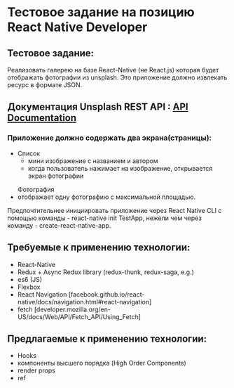 <h1>Тестовое задание на позицию React Native Developer</h1>
<h2>Тестовое задание:</h2>
<p>Реализовать галерею на базе React-Native (не React.js) которая будет отображать фотографии из unsplash. Это приложение должно извлекать ресурс в формате JSON.<p/>

<h2>Документация Unsplash REST API : <a href='https://unsplash.com/documentation'>API Documentation</a></h2>
<h3>Приложение должно содержать два экрана(страницы):</h3>
<ul>
 <li>Список
 <ul><li>  мини изображение с названием и автором</li>
 <li>  когда пользователь нажимает на изображение, открывается экран фотографии</li></ul>
 </li>
 
</ul>
<ul>Фотография
  <li>отображает одну фотографию с максимальной площадью.</li>
</ul>
Предпочтительнее инициировать приложение через React Native CLI с помощью команды - react-native init TestApp, нежели чем через команду - create-react-native-app.

<h2>Требуемые к применению технологии:</h2>
<ul>
<li>React-Native</li>
<li>Redux + Async Redux library (redux-thunk, redux-saga, e.g.)</li>
<li>es6 (JS)</li>
<li>Flexbox</li>
<li>React Navigation [facebook.github.io/react-native/docs/navigation.html#react-navigation]</li>
<li>fetch [developer.mozilla.org/en-US/docs/Web/API/Fetch_API/Using_Fetch]</li>
</ul>
<h2>Предлагаемые к применению технологии:</h2>
<ul>
<li>Hooks</li>
<li>компоненты высшего порядка (High Order Components)</li>
<li>render props</li>
<li>ref</li>
</ul>
